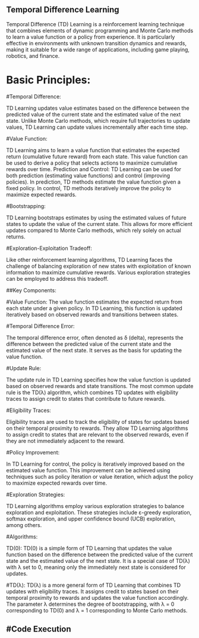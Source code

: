 
## Temporal Difference Learning

Temporal Difference (TD) Learning is a reinforcement learning technique that combines elements of dynamic programming and Monte Carlo methods to learn a value function or a policy from experience. It is particularly effective in environments with unknown transition dynamics and rewards, making it suitable for a wide range of applications, including game playing, robotics, and finance.

# Basic Principles:

#Temporal Difference:

 TD Learning updates value estimates based on the difference between the predicted value of the current state and the estimated value of the next state. Unlike Monte Carlo methods, which require full trajectories to update values, TD Learning can update values incrementally after each time step.

#Value Function:

 TD Learning aims to learn a value function that estimates the expected return (cumulative future reward) from each state. This value function can be used to derive a policy that selects actions to maximize cumulative rewards over time.
Prediction and Control: TD Learning can be used for both prediction (estimating value functions) and control (improving policies). In prediction, TD methods estimate the value function given a fixed policy. In control, TD methods iteratively improve the policy to maximize expected rewards.

#Bootstrapping: 

TD Learning bootstraps estimates by using the estimated values of future states to update the value of the current state. This allows for more efficient updates compared to Monte Carlo methods, which rely solely on actual returns.

#Exploration-Exploitation Tradeoff:

 Like other reinforcement learning algorithms, TD Learning faces the challenge of balancing exploration of new states with exploitation of known information to maximize cumulative rewards. Various exploration strategies can be employed to address this tradeoff.

##Key Components:

#Value Function:
The value function estimates the expected return from each state under a given policy. In TD Learning, this function is updated iteratively based on observed rewards and transitions between states.

#Temporal Difference Error:

The temporal difference error, often denoted as δ (delta), represents the difference between the predicted value of the current state and the estimated value of the next state. It serves as the basis for updating the value function.

#Update Rule:

The update rule in TD Learning specifies how the value function is updated based on observed rewards and state transitions. The most common update rule is the TD(λ) algorithm, which combines TD updates with eligibility traces to assign credit to states that contribute to future rewards.

#Eligibility Traces:

Eligibility traces are used to track the eligibility of states for updates based on their temporal proximity to rewards. They allow TD Learning algorithms to assign credit to states that are relevant to the observed rewards, even if they are not immediately adjacent to the reward.

#Policy Improvement:

In TD Learning for control, the policy is iteratively improved based on the estimated value function. This improvement can be achieved using techniques such as policy iteration or value iteration, which adjust the policy to maximize expected rewards over time.

#Exploration Strategies:

TD Learning algorithms employ various exploration strategies to balance exploration and exploitation. These strategies include ε-greedy exploration, softmax exploration, and upper confidence bound (UCB) exploration, among others.

#Algorithms:

TD(0):
TD(0) is a simple form of TD Learning that updates the value function based on the difference between the predicted value of the current state and the estimated value of the next state. It is a special case of TD(λ) with λ set to 0, meaning only the immediately next state is considered for updates.

#TD(λ):
TD(λ) is a more general form of TD Learning that combines TD updates with eligibility traces. It assigns credit to states based on their temporal proximity to rewards and updates the value function accordingly. The parameter λ determines the degree of bootstrapping, with λ = 0 corresponding to TD(0) and λ = 1 corresponding to Monte Carlo methods.

#Code Execution
-------------------------------------------

